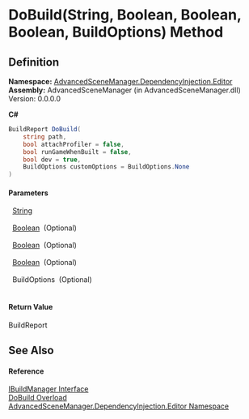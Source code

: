 # DoBuild(String, Boolean, Boolean, Boolean, BuildOptions) Method




## Definition
**Namespace:** <a href="N_AdvancedSceneManager_DependencyInjection_Editor">AdvancedSceneManager.DependencyInjection.Editor</a>  
**Assembly:** AdvancedSceneManager (in AdvancedSceneManager.dll) Version: 0.0.0.0

**C#**
``` C#
BuildReport DoBuild(
	string path,
	bool attachProfiler = false,
	bool runGameWhenBuilt = false,
	bool dev = true,
	BuildOptions customOptions = BuildOptions.None
)
```



#### Parameters
<dl><dt>  <a href="https://learn.microsoft.com/dotnet/api/system.string" target="_blank" rel="noopener noreferrer">String</a></dt><dd> </dd><dt>  <a href="https://learn.microsoft.com/dotnet/api/system.boolean" target="_blank" rel="noopener noreferrer">Boolean</a>  (Optional)</dt><dd> </dd><dt>  <a href="https://learn.microsoft.com/dotnet/api/system.boolean" target="_blank" rel="noopener noreferrer">Boolean</a>  (Optional)</dt><dd> </dd><dt>  <a href="https://learn.microsoft.com/dotnet/api/system.boolean" target="_blank" rel="noopener noreferrer">Boolean</a>  (Optional)</dt><dd> </dd><dt>  BuildOptions  (Optional)</dt><dd> </dd></dl>

#### Return Value
BuildReport

## See Also


#### Reference
<a href="T_AdvancedSceneManager_DependencyInjection_Editor_IBuildManager">IBuildManager Interface</a>  
<a href="Overload_AdvancedSceneManager_DependencyInjection_Editor_IBuildManager_DoBuild">DoBuild Overload</a>  
<a href="N_AdvancedSceneManager_DependencyInjection_Editor">AdvancedSceneManager.DependencyInjection.Editor Namespace</a>  
